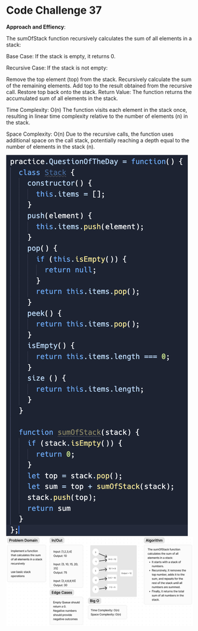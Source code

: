 # Code Challenge 37

**Approach and Effiency**:

The sumOfStack function recursively calculates the sum of all elements in a stack:

Base Case: If the stack is empty, it returns 0.

Recursive Case: If the stack is not empty:

Remove the top element (top) from the stack.
Recursively calculate the sum of the remaining elements.
Add top to the result obtained from the recursive call.
Restore top back onto the stack.
Return Value: The function returns the accumulated sum of all elements in the stack.

Time Complexity: O(n)
The function visits each element in the stack once, resulting in linear time complexity relative to the number of elements (n) in the stack.

Space Complexity: O(n)
Due to the recursive calls, the function uses additional space on the call stack, potentially reaching a depth equal to the number of elements in the stack (n).

![cc37](cc37.png)
![cc37](whiteboard.png)
